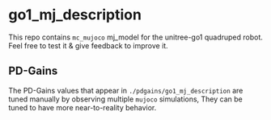 go1_mj_description
==

This repo contains `mc_mujoco` mj_model for the unitree-go1 quadruped robot.
Feel free to test it & give feedback to improve it.


PD-Gains
--
The PD-Gains values that appear in `./pdgains/go1_mj_description` are tuned manually by observing multiple `mujoco` simulations, They can be tuned to have more near-to-reality behavior.